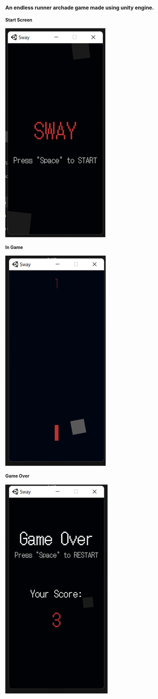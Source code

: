 ### An endless runner archade game made using unity engine.


#### Start Screen
![StartScreen](screenshots/StartScreen.png)

#### In Game
![GameOn](/screenshots/GameOn.png)

#### Game Over
![GameOver](/screenshots/GameOver.png)

